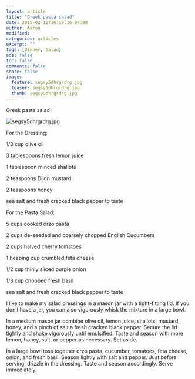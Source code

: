 ```yaml
---
layout: article
title: "Greek pasta salad"
date: 2015-02-12T16:19:16-04:00
author: Aaron
modified:
categories: articles
excerpt: ""
tags: [Dinner, Salad]
ads: false
toc: false
comments: false
share: false
image:
  feature: segsy5dhrgrdrg.jpg
  teaser: segsy5dhrgrdrg.jpg
  thumb: segsy5dhrgrdrg.jpg
---
```



Greek pasta salad

![segsy5dhrgrdrg.jpg](segsy5dhrgrdrg.jpg)


For the Dressing:

1/3 cup olive oil

3 tablespoons fresh lemon juice

1 tablespoon minced shallots

2 teaspoons Dijon mustard

2 teaspoons honey

sea salt and fresh cracked black pepper to taste

For the Pasta Salad:

5 cups cooked orzo pasta

2 cups de-seeded and coarsely chopped English Cucumbers

2 cups halved cherry tomatoes

1 heaping cup crumbled feta cheese

1/2 cup thinly sliced purple onion

1/3 cup chopped fresh basil

sea salt and fresh cracked black pepper to taste

I like to make my salad dressings in a mason jar with a tight-fitting lid.  If you don’t have a jar, you can also vigorously whisk the mixture in a large bowl.

In a medium mason jar combine olive oil, lemon juice, shallots, mustard, honey, and a pinch of salt a fresh cracked black pepper.  Secure the lid tightly and shake vigorously until emulsified.  Taste and season with more lemon, honey, salt, or pepper as necessary.  Set aside.

In a large bowl toss together orzo pasta, cucumber, tomatoes, feta cheese, onion, and fresh basil.  Season lightly with salt and pepper.  Just before serving, drizzle in the dressing. Taste and season accordingly.  Serve immediately.  